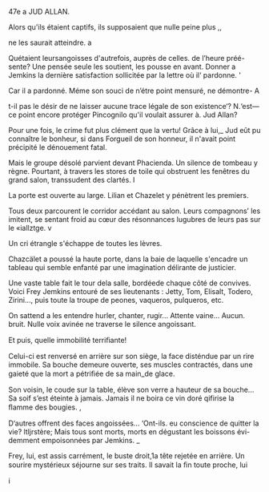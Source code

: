    

47e a JUD ALLAN.

Alors qu'ils étaient captifs, ils supposaient que nulle peine plus  ,, 

ne les saurait atteindre. a

Quétaient leursangoisses d'autrefois, auprès de celles. de l’heure préé-
sente? Une pensée seule les soutient, les pousse en avant. Donner a Jemkins
la dernière satisfaction sollicitée par la lettre où il‘ pardonne. '

Car il a pardonné. Méme son souci de n’étre point mensuré, ne démontre- A

t-il pas le désir de ne laisser aucune trace légale de son existence‘? N.‘est—ce
point encore protéger Pincognilo qu'il voulait assurer à. Jud Allan?

Pour une fois, le crime fut plus clément que la vertu! Grâce à lui,_ Jud eût
pu connaître le bonheur, si dans Forgueil de son honneur, il n'avait point
précipité le dénouement fatal.

Mais le groupe désolé parvient devant Phacienda. Un silence de tombeau
y règne. Pourtant, à travers les stores de toile qui obstruent les fenêtres du
grand salon, transsudent des clartés. l

La porte est ouverte au large. Lilian et Chazelet y pénètrent les premiers.

Tous deux parcourent le corridor accédant au salon. Leurs compagnons’
les imitent, se sentant froid au cœur des résonnances lugubres de leurs
pas sur le «iallztge. v

Un cri étrangle s'échappe de toutes les lèvres.

Chazcälet a poussé la haute porte, dans la baie de laquelle s'encadre un
tableau qui semble enfanté par une imagination délirante de justicier.

Une vaste table fait le tour dela salle, bordéede chaque côté de convives.
Voici Frey Jemkins entouré de ses lieutenants : Jetty, Tom, Elisalt, Todero,
Zirini..., puis toute la troupe de peones, vaqueros, pulqueros, etc.

On sattend a les entendre hurler, chanter, rugir... Attente vaine... Aucun.
 bruit. Nulle voix avinée ne traverse le silence angoissant.

Et puis, quelle immobilité terriﬁante!

Celui-ci est renversé en arrière sur son siège, la face disténdue par un
rire immobile. Sa bouche demeure ouverte, ses muscles contractés, dans
une gaieté que la mort a pétriﬁée de sa main_de glace.

Son voisin, le coude sur la table, élève son verre a hauteur de sa bouche...
Sa soif s’est éteinte à jamais. Jamais il ne boira ce vin doré qifirise la
ﬂamme des bougies. ,

D‘autres offrent des faces angoissées... ‘Ont-ils. eu conscience de quitter
la vie? ltljrstère; Mais tous sont morts, morts en dégustant les boissons évi-
demment empoisonnées par Jemkins. _

Frey, lui, est assis carrément, le buste droit,1a tête rejetée en arrière. Un
sourire mystérieux séjourne sur ses traits. Il savait la ﬁn toute proche, lui

i

 

    
 

